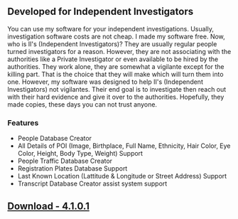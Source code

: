 ## Developed for Independent Investigators

You can use my software for your independent investigations. Usually, investigation software costs are not cheap. I made my software free. Now, who is II's (Independent Investigators)? They are usually regular people turned investigators for a reason. However, they are not associating with the authorities like a Private Investigator or even available to be hired by the authorities. They work alone, they are somewhat a vigilante except for the killing part. That is the choice that they will make which will turn them into one. However, my software was designed to help II's (Independent Investigators) not vigilantes. Their end goal is to investigate then reach out with their hard evidence and give it over to the authorities. Hopefully, they made copies, these days you can not trust anyone.

### Features
- People Database Creator
- All Details of POI (Image, Birthplace, Full Name, Ethnicity, Hair Color, Eye Color, Height, Body Type, Weight) Support
- People Traffic Database Creator
- Registration Plates Database Support
- Last Known Location (Lattitude & Longitude or Street Address) Support
- Transcript Database Creator assist system support

## [Download - 4.1.0.1](https://github.com/ddisthatoneguyyouknow/DBCreator/releases/download/4.1.0.1/DBCreator.zip)
